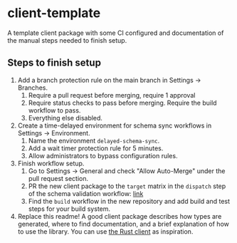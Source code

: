 # client-template

A template client package with some CI configured and documentation of the manual steps needed to finish setup.

## Steps to finish setup

1. Add a branch protection rule on the main branch in Settings -> Branches.
   1. Require a pull request before merging, require 1 approval
   1. Require status checks to pass before merging. Require the build workflow to pass.
   1. Everything else disabled.
1. Create a time-delayed environment for schema sync workflows in Settings -> Environment.
   1. Name the environment `delayed-schema-sync`.
   1. Add a wait timer protection rule for 5 minutes.
   1. Allow administrators to bypass configuration rules.
1. Finish workflow setup.
   1. Go to Settings -> General and check "Allow Auto-Merge" under the pull request section.
   1. PR the new client package to the `target` matrix in the `dispatch` step of the schema validation workflow: [link](https://github.com/hpackage/hpackage-schema/blob/main/.github/workflows/validate.yml)
   1. Find the `build` workflow in the new repository and add build and test steps for your build system.
1. Replace this readme! A good client package describes how types are generated, where to find documentation, and a brief
   explanation of how to use the library. You can use [the Rust client](https://github.com/hpackage/hpackage-rs) as inspiration.
